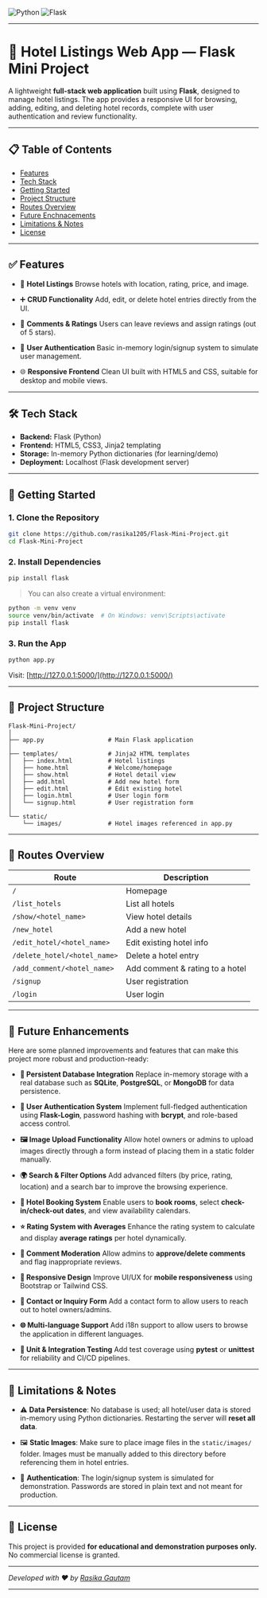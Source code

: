 ![Python](https://img.shields.io/badge/Python-3.8%2B-blue.svg)
![Flask](https://img.shields.io/badge/Flask-2.x-lightgrey.svg)

---

# 🏨 Hotel Listings Web App — Flask Mini Project

A lightweight **full-stack web application** built using **Flask**, designed to manage hotel listings. The app provides a responsive UI for browsing, adding, editing, and deleting hotel records, complete with user authentication and review functionality.

---

## 📋 Table of Contents

* [Features](#-features)
* [Tech Stack](#-tech-stack)
* [Getting Started](#-getting-started)
* [Project Structure](#-project-structure)
* [Routes Overview](#-routes-overview)
* [Future Enchnacements](#future-enhancements)
* [Limitations & Notes](#-limitations--notes)
* [License](#-license)

---

## ✅ Features

* 🏨 **Hotel Listings**
  Browse hotels with location, rating, price, and image.

* ➕ **CRUD Functionality**
  Add, edit, or delete hotel entries directly from the UI.

* 💬 **Comments & Ratings**
  Users can leave reviews and assign ratings (out of 5 stars).

* 🔐 **User Authentication**
  Basic in-memory login/signup system to simulate user management.

* 🌐 **Responsive Frontend**
  Clean UI built with HTML5 and CSS, suitable for desktop and mobile views.

---

## 🛠️ Tech Stack

* **Backend:** Flask (Python)
* **Frontend:** HTML5, CSS3, Jinja2 templating
* **Storage:** In-memory Python dictionaries (for learning/demo)
* **Deployment:** Localhost (Flask development server)

---

## 🚀 Getting Started

### 1. Clone the Repository

```bash
git clone https://github.com/rasika1205/Flask-Mini-Project.git
cd Flask-Mini-Project
```

### 2. Install Dependencies

```bash
pip install flask
```

> You can also create a virtual environment:

```bash
python -m venv venv
source venv/bin/activate  # On Windows: venv\Scripts\activate
pip install flask
```

### 3. Run the App

```bash
python app.py
```

Visit: [http://127.0.0.1:5000/](http://127.0.0.1:5000/)

---

## 📁 Project Structure

```
Flask-Mini-Project/
│
├── app.py                  # Main Flask application
│
├── templates/              # Jinja2 HTML templates
│   ├── index.html          # Hotel listings
│   ├── home.html           # Welcome/homepage
│   ├── show.html           # Hotel detail view
│   ├── add.html            # Add new hotel form
│   ├── edit.html           # Edit existing hotel
│   ├── login.html          # User login form
│   └── signup.html         # User registration form
│
└── static/
    └── images/             # Hotel images referenced in app.py
```

---

## 🔗 Routes Overview

| Route                        | Description                     |
| ---------------------------- | ------------------------------- |
| `/`                          | Homepage                        |
| `/list_hotels`               | List all hotels                 |
| `/show/<hotel_name>`         | View hotel details              |
| `/new_hotel`                 | Add a new hotel                 |
| `/edit_hotel/<hotel_name>`   | Edit existing hotel info        |
| `/delete_hotel/<hotel_name>` | Delete a hotel entry            |
| `/add_comment/<hotel_name>`  | Add comment & rating to a hotel |
| `/signup`                    | User registration               |
| `/login`                     | User login                      |

---

## 🚀 Future Enhancements

Here are some planned improvements and features that can make this project more robust and production-ready:

* **🔐 Persistent Database Integration**
  Replace in-memory storage with a real database such as **SQLite**, **PostgreSQL**, or **MongoDB** for data persistence.

* **👤 User Authentication System**
  Implement full-fledged authentication using **Flask-Login**, password hashing with **bcrypt**, and role-based access control.

* **🖼️ Image Upload Functionality**
  Allow hotel owners or admins to upload images directly through a form instead of placing them in a static folder manually.

* **🌍 Search & Filter Options**
  Add advanced filters (by price, rating, location) and a search bar to improve the browsing experience.

* **📝 Hotel Booking System**
  Enable users to **book rooms**, select **check-in/check-out dates**, and view availability calendars.

* **⭐ Rating System with Averages**
  Enhance the rating system to calculate and display **average ratings** per hotel dynamically.

* **💬 Comment Moderation**
  Allow admins to **approve/delete comments** and flag inappropriate reviews.

* **📱 Responsive Design**
  Improve UI/UX for **mobile responsiveness** using Bootstrap or Tailwind CSS.

* **📧 Contact or Inquiry Form**
  Add a contact form to allow users to reach out to hotel owners/admins.

* **🌐 Multi-language Support**
  Add i18n support to allow users to browse the application in different languages.

* **🧪 Unit & Integration Testing**
  Add test coverage using **pytest** or **unittest** for reliability and CI/CD pipelines.

---

## 🧪 Limitations & Notes

* ⚠️ **Data Persistence**:
  No database is used; all hotel/user data is stored in-memory using Python dictionaries. Restarting the server will **reset all data**.

* 🖼️ **Static Images**:
  Make sure to place image files in the `static/images/` folder. Images must be manually added to this directory before referencing them in hotel entries.

* 🔐 **Authentication**:
  The login/signup system is simulated for demonstration. Passwords are stored in plain text and not meant for production.


---

## 📄 License

This project is provided **for educational and demonstration purposes only.**
No commercial license is granted.

---

*Developed with ❤️ by [Rasika Gautam](https://github.com/rasika1205)*

---

